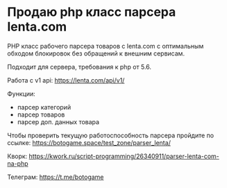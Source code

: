 # Продаю php класс парсера lenta.com

PHP класс рабочего парсера товаров с lenta.com с оптимальным обходом блокировок без обращений к внешним сервисам.

Подходит для сервера, требования к php от 5.6.

Работа с v1 api: https://lenta.com/api/v1/

Функции:
- парсер категорий
- парсер товаров
- парсер доп. данных товара

Чтобы проверить текущую работоспособность парсера пройдите по ссылке: https://botogame.space/test_zone/parser_lenta/

Кворк: https://kwork.ru/script-programming/26340911/parser-lenta-com-na-php

Телеграм: https://t.me/botogame
